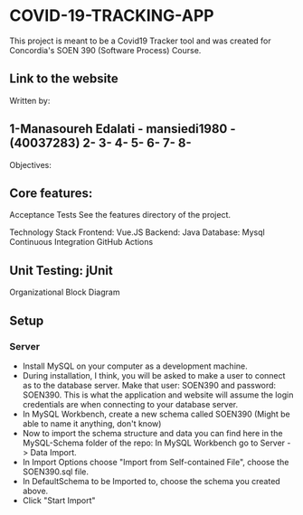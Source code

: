 # COVID-19-TRACKING-APP
This project is meant to be a Covid19 Tracker tool and was created for Concordia's SOEN 390 (Software Process) Course.

Link to the website
---------------------------------
Written by:

1-Manasoureh Edalati - mansiedi1980 - (40037283)
2-
3-
4-
5-
6-
7-
8-
-----------------------------------
Objectives:

Core features: 
----------------------------------
Acceptance Tests
See the features directory of the project.

Technology Stack
Frontend:
Vue.JS
Backend:
Java
Database:
Mysql
Continuous Integration
GitHub Actions

Unit Testing:
jUnit
-------------------------------------------------------------
Organizational Block Diagram
## Setup

### Server

- Install MySQL on your computer as a development machine.
- During installation, I think, you will be asked to make a user to connect as to the database server. Make that user: SOEN390 and password: SOEN390. This is what the application and website will assume the login credentials are when connecting to your database server.
- In MySQL Workbench, create a new schema called SOEN390 (Might be able to name it anything, don't know)
- Now to import the schema structure and data you can find here in the MySQL-Schema folder of the repo: In MySQL Workbench go to Server -> Data Import. 
- In Import Options choose "Import from Self-contained File", choose the SOEN390.sql file.
- In DefaultSchema to be Imported to, choose the schema you created above.
- Click "Start Import"
